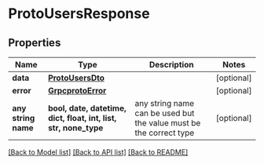 # ProtoUsersResponse


## Properties
Name | Type | Description | Notes
------------ | ------------- | ------------- | -------------
**data** | [**ProtoUsersDto**](ProtoUsersDto.md) |  | [optional] 
**error** | [**GrpcprotoError**](GrpcprotoError.md) |  | [optional] 
**any string name** | **bool, date, datetime, dict, float, int, list, str, none_type** | any string name can be used but the value must be the correct type | [optional]

[[Back to Model list]](../README.md#documentation-for-models) [[Back to API list]](../README.md#documentation-for-api-endpoints) [[Back to README]](../README.md)


